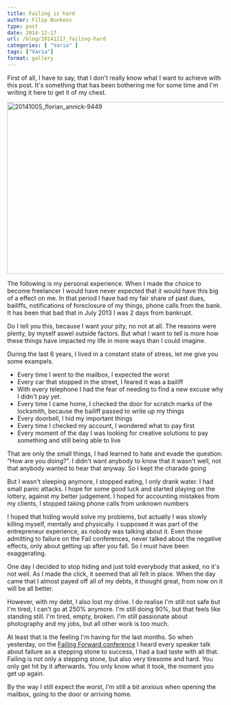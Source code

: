 ```yaml
---
title: Failing is hard
author: Filip Bunkens
type: post
date: 2014-12-17
url: /blog/20141217_failing-hard
categories: [ "Varia" ]
tags: ["Varia"]
format: gallery
---
```

First of all, I have to say, that I don't really know what I want to achieve with this post. It's something that has been bothering me for some time and I'm writing it here to get it of my chest.

[<img src="/wp-content/uploads/2014/12/20141005_florian_annick-9449-600x400.jpg" alt="20141005_florian_annick-9449" width="600" height="400" class="alignnone size-large wp-image-1004" />][1]

The following is my personal experience. When I made the choice to become freelancer I would have never expected that it would have this big of a effect on me. In that period I have had my fair share of past dues, bailiffs, notifications of foreclosure of my things, phone calls from the bank. It has been that bad that in July 2013 I was 2 days from bankrupt.

Do I tell you this, because I want your pity, no not at all. The reasons were plenty, by myself aswel outside factors. But what I want to tell is more how these things have impacted my life in more ways than I could imagine.

During the last 6 years, I lived in a constant state of stress, let me give you some exampels.

  * Every time I went to the mailbox, I expected the worst
  * Every car that stopped in the street, I feared it was a bailiff
  * With every telephone I had the fear of needing to find a new excuse why I didn't pay yet.
  * Every time I came home, I checked the door for scratch marks of the locksmith, because the bailiff passed to write up my things
  * Every doorbell, I hid my important things
  * Every time I checked my account, I wondered what to pay first
  * Every moment of the day I was looking for creative solutions to pay something and still being able to live

That are only the small things, I had learned to hate and evade the question: &#8220;How are you doing?&#8221;. I didn't want anybody to know that it wasn't well, not that anybody wanted to hear that anyway. So I kept the charade going

But I wasn't sleeping anymore, I stopped eating, I only drank water. I had small panic attacks. I hope for some good luck and started playing on the lottery, against my better judgement. I hoped for accounting mistakes from my clients, I stopped taking phone calls from unknown numbers

I hoped that hiding would solve my problems, but actually I was slowly killing myself, mentally and physically. I supposed it was part of the entrepreneur experience, as nobody was talking about it. Even those admitting to failure on the Fail conferences, never talked about the negative effects, only about getting up after you fall. So I must have been exaggerating.

One day I decided to stop hiding and just told everybody that asked, no it's not well. As I made the click, it seemed that all felt in place. When the day came that I almost payed off all of my debts, it thought great, from now on it will be all better.

However, with my debt, I also lost my drive. I do realise I'm still not safe but I'm tired, I can't go at 250% anymore. I'm still doing 90%, but that feels like standing still. I'm tired, empty, broken. I'm still passionate about photography and my jobs, but all other work is too much.

At least that is the feeling I'm having for the last months. So when yesterday, on the <a href="http://www.failingforward.eu" title="Failing Forward 2014" rel="collegue">Failing Forward conference</a> I heard every speaker talk about failure as a stepping stone to success, I had a bad taste with all that. Failing is not only a stepping stone, but also very tiresome and hard. You only get hit by it afterwards. You only know what it took, the moment you get up again.

By the way I still expect the worst, I'm still a bit anxious when opening the mailbox, going to the door or arriving home.

 [1]: /wp-content/uploads/2014/12/20141005_florian_annick-9449.jpg